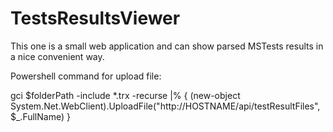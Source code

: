 TestsResultsViewer
==================

This one is a small web application and can show parsed MSTests results in a nice convenient way.

Powershell command for upload file:

gci $folderPath -include *.trx -recurse 
  |% { (new-object System.Net.WebClient).UploadFile("http://HOSTNAME/api/testResultFiles", $_.FullName) }
